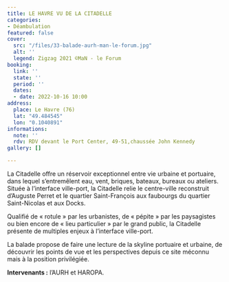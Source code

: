 ```yaml
---
title: LE HAVRE VU DE LA CITADELLE
categories:
- Déambulation
featured: false
cover:
  src: "/files/33-balade-aurh-man-le-forum.jpg"
  alt: ''
  legend: Zigzag 2021 ©MaN - le Forum
booking:
  link: ''
  state: ''
  period: ''
  dates:
  - date: 2022-10-16 10:00
address:
  place: Le Havre (76)
  lat: "49.484545"
  lon: "0.1040891"
informations:
  note: ''
  rdv: RDV devant le Port Center, 49-51,chaussée John Kennedy
gallery: []

---
```

La Citadelle offre un réservoir exceptionnel entre vie urbaine et portuaire, dans lequel s’entremêlent eau, vent, briques, bateaux, bureaux ou ateliers. Située à l’interface ville-port, la Citadelle relie le centre-ville reconstruit d’Auguste Perret et le quartier Saint-François aux faubourgs du quartier Saint-Nicolas et aux Docks.

Qualifié de « rotule » par les urbanistes, de « pépite » par les paysagistes ou bien encore de « lieu particulier » par le grand public, la Citadelle présente de multiples enjeux à l’interface ville-port.

La balade propose de faire une lecture de la skyline portuaire et urbaine, de découvrir les points de vue et les perspectives depuis ce site méconnu mais à la position privilégiée.

**Intervenants :** l’AURH et HAROPA.